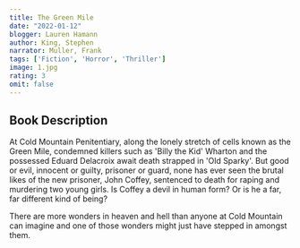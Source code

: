 ```yaml
---
title: The Green Mile
date: "2022-01-12"
blogger: Lauren Hamann
author: King, Stephen
narrator: Muller, Frank
tags: ['Fiction', 'Horror', 'Thriller']
image: 1.jpg
rating: 3
omit: false
---
```




## Book Description

At Cold Mountain Penitentiary, along the lonely stretch of cells known as the Green Mile, condemned killers such as 'Billy the Kid' Wharton and the possessed Eduard Delacroix await death strapped in 'Old Sparky'. But good or evil, innocent or guilty, prisoner or guard, none has ever seen the brutal likes of the new prisoner, John Coffey, sentenced to death for raping and murdering two young girls. Is Coffey a devil in human form? Or is he a far, far different kind of being?

There are more wonders in heaven and hell than anyone at Cold Mountain can imagine and one of those wonders might just have stepped in amongst them.